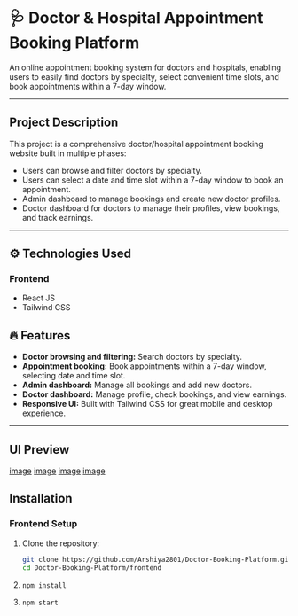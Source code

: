 # 🩺 Doctor & Hospital Appointment Booking Platform

An online appointment booking system for doctors and hospitals, enabling users to easily find doctors by specialty, select convenient time slots, and book appointments within a 7-day window.

---

##  Project Description

This project is a comprehensive doctor/hospital appointment booking website built in multiple phases:

- Users can browse and filter doctors by specialty.
- Users can select a date and time slot within a 7-day window to book an appointment.
- Admin dashboard to manage bookings and create new doctor profiles.
- Doctor dashboard for doctors to manage their profiles, view bookings, and track earnings.

---

## ⚙️ Technologies Used

###  Frontend
- React JS
- Tailwind CSS


## 🔥 Features

- **Doctor browsing and filtering:** Search doctors by specialty.
- **Appointment booking:** Book appointments within a 7-day window, selecting date and time slot.
- **Admin dashboard:** Manage all bookings and add new doctors.
- **Doctor dashboard:** Manage profile, check bookings, and view earnings.
- **Responsive UI:** Built with Tailwind CSS for great mobile and desktop experience.

---

## UI Preview
[image](https://github.com/user-attachments/assets/dfb95bb2-25b1-4b96-9d31-86423d81e8ea)
[image](https://github.com/user-attachments/assets/bc9c1c84-f140-461d-af1e-7328b64434b3)
[image](https://github.com/user-attachments/assets/a2eef549-f73b-4dc9-8f2b-9e9e99cb188c)
[image](https://github.com/user-attachments/assets/720279ce-fda1-4cb3-8e0b-e94552244271)



## Installation

### Frontend Setup

1. Clone the repository:

   ```bash
   git clone https://github.com/Arshiya2801/Doctor-Booking-Platform.git
   cd Doctor-Booking-Platform/frontend
2. ```bash
   npm install
3. ```bash
   npm start
